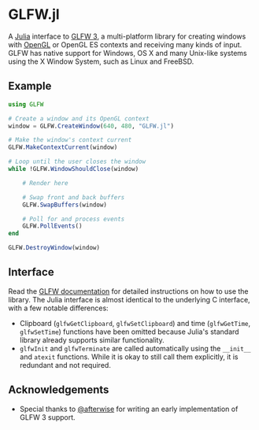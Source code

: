 # GLFW.jl

A [Julia](https://julialang.org) interface to [GLFW 3](https://www.glfw.org), a
multi-platform library for creating windows with
[OpenGL](https://wikipedia.org/wiki/OpenGL) or OpenGL ES contexts and receiving
many kinds of input. GLFW has native support for Windows, OS X and many
Unix-like systems using the X Window System, such as Linux and FreeBSD.

## Example

```julia
using GLFW

# Create a window and its OpenGL context
window = GLFW.CreateWindow(640, 480, "GLFW.jl")

# Make the window's context current
GLFW.MakeContextCurrent(window)

# Loop until the user closes the window
while !GLFW.WindowShouldClose(window)

    # Render here

    # Swap front and back buffers
    GLFW.SwapBuffers(window)

    # Poll for and process events
    GLFW.PollEvents()
end

GLFW.DestroyWindow(window)
```

## Interface
Read the [GLFW documentation](https://www.glfw.org/docs/latest/) for detailed
instructions on how to use the library. The Julia interface is almost identical
to the underlying C interface, with a few notable differences:

- Clipboard (`glfwGetClipboard`, `glfwSetClipboard`) and time (`glfwGetTime`,
  `glfwSetTime`) functions have been omitted because Julia's standard library
  already supports similar functionality.
- `glfwInit` and `glfwTerminate` are called automatically using the `__init__`
  and `atexit` functions. While it is okay to still call them explicitly, it is
  redundant and not required.


## Acknowledgements
* Special thanks to [@afterwise](https://github.com/afterwise) for writing an
  early implementation of GLFW 3 support.
